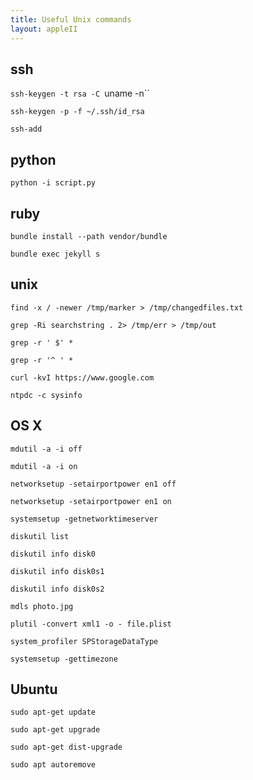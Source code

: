 ```yaml
---
title: Useful Unix commands
layout: appleII
---
```


ssh
---

`ssh-keygen -t rsa -C `uname -n``

`ssh-keygen -p -f ~/.ssh/id_rsa`

`ssh-add`

python
------

`python -i script.py`

ruby
----

`bundle install --path vendor/bundle`

`bundle exec jekyll s`

unix
----

`find -x / -newer /tmp/marker > /tmp/changedfiles.txt`

`grep -Ri searchstring . 2> /tmp/err > /tmp/out`

`grep -r ' $' *`

`grep -r '^ ' *`

`curl -kvI https://www.google.com`

`ntpdc -c sysinfo`

OS X
----

`mdutil -a -i off`

`mdutil -a -i on`

`networksetup -setairportpower en1 off`

`networksetup -setairportpower en1 on`

`systemsetup -getnetworktimeserver`

`diskutil list`

`diskutil info disk0`

`diskutil info disk0s1`

`diskutil info disk0s2`

`mdls photo.jpg`

`plutil -convert xml1 -o - file.plist`

`system_profiler SPStorageDataType`

`systemsetup -gettimezone`

Ubuntu
------

`sudo apt-get update`

`sudo apt-get upgrade`

`sudo apt-get dist-upgrade`

`sudo apt autoremove`
